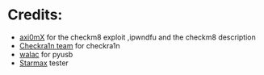 # Credits:
- [axi0mX](https://github.com/axi0mx) for the checkm8 exploit ,ipwndfu and the checkm8 description
- [Checkra1n team](https://github.com/checkra1n) for checkra1n
- [walac](https://github.com/walac) for pyusb
- [Starmax](https://www.reddit.com/user/Starmax02/) tester
